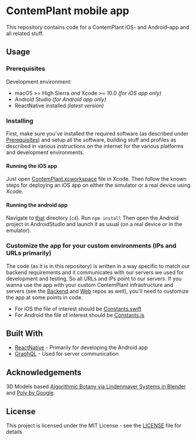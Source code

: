 # ContemPlant mobile app

This repository contains code for a ContemPlant iOS- and Android-app and all related stuff.

## Usage

### Prerequisites
Development environment:
- macOS >= High Sierra _and_ Xcode >= 10.0 _(for iOS app only)_
- Android Studio _(for Android app only)_
- ReactNative installed _(latest version)_


### Installing

First, make sure you've installed the required software (as described under [Prerequisites](#prerequisites)) and setup all the software, building stuff and profiles as described in various instructions on the internet for the various platforms and development environments.

#### Running the iOS app
Just open [ContemPlant.xcworkspace](./App/iOS/ContemPlant/ContemPlant.xcworkspace) file in Xcode.
Then follow the known steps for deploying an iOS app on either the simulator or a real device using Xcode.


#### Running the android app
Navigate to [that](./App/React.nosync/ContemPlant) directory (```cd```).
Run ```npm install```
Then open the Android project in AndroidStudio and launch it as usual (on a real device or in the emulator).


### Customize the app for your custom environments (IPs and URLs primarily)
The code (as it is in this repository) is written in a way specific to match our backend requirements and it communicates with our servers we used for development and testing. So all URLs and IPs point to our servers. If you wanna use the app with your custom ContemPlant infrastructure and servers (see the [Backend](https://github.com/ContemPlant/Backend) and [Web](https://github.com/ContemPlant/Web) repos as well), you'll need to customize the app at some points in code.

- For iOS the file of interest should be [Constants.swift](./App/iOS/ContemPlant/ContemPlant/Constants.swift)
- For Android the file of interest should be [Constants.js](./App/React.nosync/ContemPlant/app/config/Constants.js)


## Built With

* [ReactNative](https://facebook.github.io/react-native/) - Primarily for developing the Android app
* [GraphQL](https://graphql.org/) - Used for server communication

## Acknowledgements
3D Models based [Algorithmic Botany via Lindenmayer Systems in Blender](https://github.com/lemurni/lpy-lsystems-blender-addon) and [Poly by Google](https://poly.google.com).

## License

This project is licensed under the MIT License - see the [LICENSE](LICENSE) file for details

